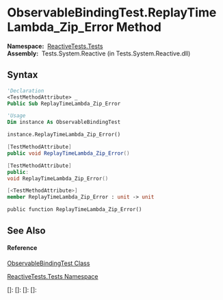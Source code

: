 # ObservableBindingTest.ReplayTimeLambda\_Zip\_Error Method

**Namespace:**  [ReactiveTests.Tests](ReactiveTests.Tests\ReactiveTests.Tests.md)  
**Assembly:**  Tests.System.Reactive (in Tests.System.Reactive.dll)

## Syntax

```vb
'Declaration
<TestMethodAttribute> _
Public Sub ReplayTimeLambda_Zip_Error
```

```vb
'Usage
Dim instance As ObservableBindingTest

instance.ReplayTimeLambda_Zip_Error()
```

```csharp
[TestMethodAttribute]
public void ReplayTimeLambda_Zip_Error()
```

```c++
[TestMethodAttribute]
public:
void ReplayTimeLambda_Zip_Error()
```

```fsharp
[<TestMethodAttribute>]
member ReplayTimeLambda_Zip_Error : unit -> unit 
```

```jscript
public function ReplayTimeLambda_Zip_Error()
```

## See Also

#### Reference

[ObservableBindingTest Class](ObservableBindingTest\ObservableBindingTest.md)

[ReactiveTests.Tests Namespace](ReactiveTests.Tests\ReactiveTests.Tests.md)

[]: 
[]: 
[]: 
[]: 